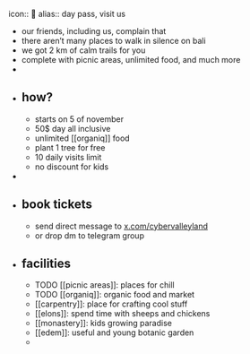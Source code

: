 icon:: 🧀
alias:: day pass, visit us

- our friends, including us, complain that
- there aren’t many places to walk in silence on bali
- we got 2 km of calm trails for you
- complete with picnic areas, unlimited food, and much more
-
- ## how?
	- starts on 5 of november
	- 50$ day all inclusive
	- unlimited [[organiq]] food
	- plant 1 tree for free
	- 10 daily visits limit
	- no discount for kids
-
- ## book tickets
	- send direct message to [x.com/cybervalleyland](https://x.com/cybervalleyland)
	- or drop dm to telegram group
- ## facilities
	- TODO [[picnic areas]]: places for chill
	- TODO [[organiq]]: organic food and market
	- [[carpentry]]: place for crafting cool stuff
	- [[elons]]: spend time with sheeps and chickens
	- [[monastery]]: kids growing paradise
	- [[edem]]: useful and young botanic garden
	-